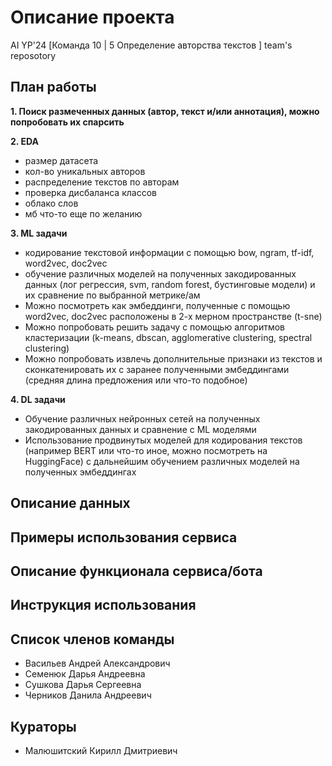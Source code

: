 # Описание проекта

AI YP'24 [Команда 10 | 5 Определение авторства текстов ] team's reposotory

## План работы

**1. Поиск размеченных данных (автор, текст и/или аннотация), можно попробовать их спарсить**

**2. EDA**
* размер датасета
* кол-во уникальных авторов 
* распределение текстов по авторам 
* проверка дисбаланса классов
* облако слов
* мб что-то еще по желанию

**3. ML задачи**
* кодирование текстовой информации с помощью bow, ngram, tf-idf, word2vec, doc2vec
* обучение различных моделей на полученных закодированных данных (лог регрессия, svm, random forest, бустинговые модели) и их сравнение по выбранной метрике/ам
* Можно посмотреть как эмбеддинги, полученные с помощью word2vec, doc2vec расположены в 2-х мерном пространстве (t-sne)
* Можно попробовать решить задачу с помощью алгоритмов кластеризации (k-means, dbscan, agglomerative clustering, spectral clustering)
* Можно попробовать извлечь дополнительные признаки из текстов и сконкатенировать их с заранее полученными эмбеддингами (средняя длина предложения или что-то подобное)

**4. DL задачи**
* Обучение различных нейронных сетей на полученных закодированных данных и сравнение с ML моделями
* Использование продвинутых моделей для кодирования текстов (например BERT или что-то иное, можно посмотреть на HuggingFace) с дальнейшим обучением различных моделей на полученных эмбеддингах

## Описание данных

## Примеры использования сервиса

## Описание функционала сервиса/бота

## Инструкция использования

## Список членов команды

* Васильев Андрей Александрович
* Семенюк Дарья Андреевна
* Сушкова Дарья Сергеевна
* Черников Данила Андреевич

## Кураторы

* Малюшитский Кирилл Дмитриевич

